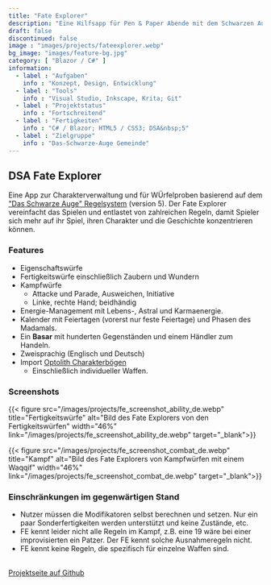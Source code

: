 ```yaml
---
title: "Fate Explorer"
description: "Eine Hilfsapp für Pen & Paper Abende mit dem Schwarzen Auge"
draft: false
discontinued: false
image : "images/projects/fateexplorer.webp"
bg_image: "images/feature-bg.jpg"
category: [ "Blazor / C#" ]
information:
  - label : "Aufgaben"
    info : "Konzept, Design, Entwicklung"
  - label : "Tools"
    info : "Visual Studio, Inkscape, Krita; Git"
  - label : "Projektstatus"
    info : "Fortschreitend"
  - label : "Fertigkeiten"
    info : "C# / Blazor; HTML5 / CSS3; DSA&nbsp;5"
  - label : "Zielgruppe"
    info : "Das-Schwarze-Auge Gemeinde"
---
```


## DSA Fate Explorer

Eine App zur Charakterverwaltung und für WÜrfelproben basierend auf dem ["Das Schwarze Auge" Regelsystem](https://ulisses-regelwiki.de/index.php/home.html) (version 5). Der Fate Explorer vereinfacht das Spielen und entlastet von zahlreichen Regeln, damit Spieler sich mehr auf ihr Spiel, ihren Charakter und die Geschichte konzentrieren können.


### Features

* Eigenschaftswürfe
* Fertigkeitswürfe einschließlich Zaubern und Wundern
* Kampfwürfe
  * Attacke und Parade, Ausweichen, Initiative
  * Linke, rechte Hand; beidhändig
* Energie-Management mit Lebens-, Astral und Karmaenergie.
* Kalender mit Feiertagen (vorerst nur feste Feiertage) und Phasen des Madamals.
* Ein **Basar** mit hunderten Gegenständen und einem Händler zum Handeln.
* Zweisprachig (Englisch und Deutsch)
* Import [Optolith Charakterbögen](https://optolith.app/en/)
  * Einschließlich individueller Waffen.




### Screenshots


{{< figure src="/images/projects/fe_screenshot_ability_de.webp" title="Fertigkeitswürfe" alt="Bild des Fate Explorers von den Fertigkeitswürfen" width="46%" link="/images/projects/fe_screenshot_ability_de.webp" target="_blank">}}

{{< figure src="/images/projects/fe_screenshot_combat_de.webp" title="Kampf" alt="Bild des Fate Explorers von Kampfwürfen mit einem Waqqif" width="46%" link="/images/projects/fe_screenshot_combat_de.webp" target="_blank">}}



### Einschränkungen im gegenwärtigen Stand

* Nutzer müssen die Modifikatoren selbst berechnen und setzen. Nur ein paar Sonderfertigkeiten werden unterstützt und keine Zustände, etc.
* FE kennt leider nicht alle Regeln im Kampf, z.B. eine 19 wäre bei einer improvisierten ein Patzer. Der FE kennt solche Ausnahmeregeln nicht.
* FE kennt keine Regeln, die spezifisch für einzelne Waffen sind.

<br/>
<a href="https://github.com/SigurdJanson/FateExplorer">Projektseite auf Github</a>

